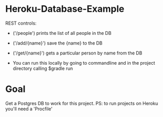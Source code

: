 # Heroku-Database-Example
 REST controls: 
- ('/people') prints the list of all people in the DB
- ('/add/{name}') save the {name} to the DB
- ('/get/{name}') gets a particular person by name from the DB

- You can run this locally by going to commandline and in the project directory calling $gradle run

# Goal
Get a Postgres DB to work for this project.
PS: to run projects on Heroku you'll need a 'Procfile' 
